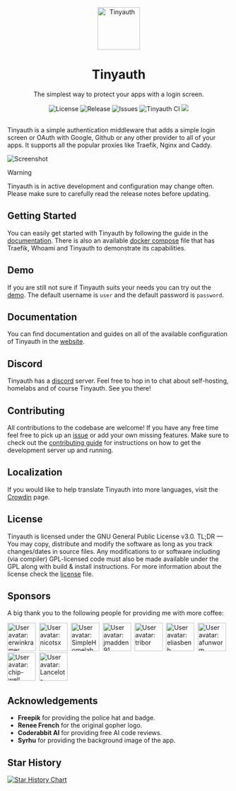 <div align="center">
    <img alt="Tinyauth" title="Tinyauth" width="96" src="assets/logo-rounded.png">
    <h1>Tinyauth</h1>
    <p>The simplest way to protect your apps with a login screen.</p>
</div>

<div align="center">
    <img alt="License" src="https://img.shields.io/github/license/steveiliop56/tinyauth">
    <img alt="Release" src="https://img.shields.io/github/v/release/steveiliop56/tinyauth">
    <img alt="Issues" src="https://img.shields.io/github/issues/steveiliop56/tinyauth">
    <img alt="Tinyauth CI" src="https://github.com/steveiliop56/tinyauth/actions/workflows/ci.yml/badge.svg">
    <a title="Crowdin" target="_blank" href="https://crowdin.com/project/tinyauth"><img src="https://badges.crowdin.net/tinyauth/localized.svg"></a>
</div>

<br />

Tinyauth is a simple authentication middleware that adds a simple login screen or OAuth with Google, Github or any other provider to all of your apps. It supports all the popular proxies like Traefik, Nginx and Caddy.

![Screenshot](assets/screenshot.png)

> [!WARNING]
> Tinyauth is in active development and configuration may change often. Please make sure to carefully read the release notes before updating.

## Getting Started

You can easily get started with Tinyauth by following the guide in the [documentation](https://tinyauth.app/docs/getting-started). There is also an available [docker compose](./docker-compose.example.yml) file that has Traefik, Whoami and Tinyauth to demonstrate its capabilities.

## Demo

If you are still not sure if Tinyauth suits your needs you can try out the [demo](https://demo.tinyauth.app). The default username is `user` and the default password is `password`.

## Documentation

You can find documentation and guides on all of the available configuration of Tinyauth in the [website](https://tinyauth.app).

## Discord

Tinyauth has a [discord](https://discord.gg/eHzVaCzRRd) server. Feel free to hop in to chat about self-hosting, homelabs and of course Tinyauth. See you there!

## Contributing

All contributions to the codebase are welcome! If you have any free time feel free to pick up an [issue](https://github.com/steveiliop56/tinyauth/issues) or add your own missing features. Make sure to check out the [contributing guide](./CONTRIBUTING.md) for instructions on how to get the development server up and running.

## Localization

If you would like to help translate Tinyauth into more languages, visit the [Crowdin](https://crowdin.com/project/tinyauth) page.

## License

Tinyauth is licensed under the GNU General Public License v3.0. TL;DR — You may copy, distribute and modify the software as long as you track changes/dates in source files. Any modifications to or software including (via compiler) GPL-licensed code must also be made available under the GPL along with build & install instructions. For more information about the license check the [license](./LICENSE) file.

## Sponsors

A big thank you to the following people for providing me with more coffee:

<!-- sponsors --><a href="https://github.com/erwinkramer"><img src="https:&#x2F;&#x2F;github.com&#x2F;erwinkramer.png" width="64px" alt="User avatar: erwinkramer" /></a>&nbsp;&nbsp;<a href="https://github.com/nicotsx"><img src="https:&#x2F;&#x2F;github.com&#x2F;nicotsx.png" width="64px" alt="User avatar: nicotsx" /></a>&nbsp;&nbsp;<a href="https://github.com/SimpleHomelab"><img src="https:&#x2F;&#x2F;github.com&#x2F;SimpleHomelab.png" width="64px" alt="User avatar: SimpleHomelab" /></a>&nbsp;&nbsp;<a href="https://github.com/jmadden91"><img src="https:&#x2F;&#x2F;github.com&#x2F;jmadden91.png" width="64px" alt="User avatar: jmadden91" /></a>&nbsp;&nbsp;<a href="https://github.com/tribor"><img src="https:&#x2F;&#x2F;github.com&#x2F;tribor.png" width="64px" alt="User avatar: tribor" /></a>&nbsp;&nbsp;<a href="https://github.com/eliasbenb"><img src="https:&#x2F;&#x2F;github.com&#x2F;eliasbenb.png" width="64px" alt="User avatar: eliasbenb" /></a>&nbsp;&nbsp;<a href="https://github.com/afunworm"><img src="https:&#x2F;&#x2F;github.com&#x2F;afunworm.png" width="64px" alt="User avatar: afunworm" /></a>&nbsp;&nbsp;<a href="https://github.com/chip-well"><img src="https:&#x2F;&#x2F;github.com&#x2F;chip-well.png" width="64px" alt="User avatar: chip-well" /></a>&nbsp;&nbsp;<a href="https://github.com/Lancelot-Enguerrand"><img src="https:&#x2F;&#x2F;github.com&#x2F;Lancelot-Enguerrand.png" width="64px" alt="User avatar: Lancelot-Enguerrand" /></a>&nbsp;&nbsp;<!-- sponsors -->

## Acknowledgements

- **Freepik** for providing the police hat and badge.
- **Renee French** for the original gopher logo.
- **Coderabbit AI** for providing free AI code reviews.
- **Syrhu** for providing the background image of the app.

## Star History

[![Star History Chart](https://api.star-history.com/svg?repos=steveiliop56/tinyauth&type=Date)](https://www.star-history.com/#steveiliop56/tinyauth&Date)
